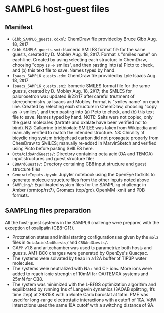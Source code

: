 # SAMPL6 host-guest files


## Manifest
- `Gibb_SAMPL6_guests.cdxml`: ChemDraw file provided by Bruce Gibb Aug. 18, 2017
- `Gibb_SAMPL6_guests.smi`: Isomeric SMILES format file for the same guests, created by D. Mobley Aug. 18, 2017. Format is "smiles name" on each line. Created by using selecting each structure in ChemDraw, choosing "copy as -> smiles", and then pasting into (a) Picto to check, and (b) this text file to save. Names typed by hand.
- `Isaacs_SAMPL6_guests.cdx`: ChemDraw file provided by Lyle Isaacs Aug. 18, 2017
- `Isaacs_SAMPL6_guests.smi`: Isomeric SMILES format file for the same guests, created by D. Mobley Aug. 18, 2017; the SMILES for palonosetron was updated 8/22/17 after careful treatment of stereochemistry by Isaacs and Mobley. Format is "smiles name" on each line. Created by selecting each structure in ChemDraw, choosing "copy as -> smiles", and then pasting into (a) Picto to check, and (b) this text file to save. Names typed by hand. NOTE: Salts were not copied, only the guest molecules (tartrate and oxalate have been verified not to bind). N2: Gallamine triethiodate SMILES was taken from Wikipedia and manually verified to match the intended structure. N3: Chirality of bicyclic ring system bridgehead carbon did not propagate properly from ChemDraw to SMILES; manually re-added in MarvinSketch and verified using Picto before pasting SMILES here.
- `OctaAcidsAndGuests/`: Directory containing octa acid (OA and TEMOA) input structures and guest structure files
- `CB8AndGuests/`: Directory containing CB8 input structure and guest structure files
- `GenerateInputs.ipynb`: Jupyter notebook using the OpenEye toolkits to generate molecule structure files from the other inputs noted above
- `SAMPLing/`: Equilibrated system files for the SAMPLing challenge in Amber (prmtop/rst7), Gromacs (top/gro), OpenMM (xml) and PDB formats.

## SAMPLing files preparation

All the host-guest systems in the SAMPL6 challenge were prepared with the exception of oxalipatin (CB8-G13).
- Protonation states and initial starting configurations as given by the `mol2` files in `OctaAcidsAndGuests/` and `CB8AndGuests/`.
- GAFF v1.8 and antechamber was used to parametrize both hosts and guests. AM1-BCC charges were generated by OpenEye's Quacpac.
- The systems were solvated by tleap in a 12A buffer of TIP3P water molecules.
- The systems were neutralized with Na+ and Cl- ions. More ions were added to reach ionic strength of 10mM for OA/TEMOA systems and 25mM for CB8.
- The system was minimized with the L-BFGS optimization algorithm and equilibrated by running 1ns of Langevin dynamics (BAOAB splitting, 1fs time step) at 298.15K with a Monte Carlo barostat at 1atm. PME was used for long-range electrostatic interactions with a cutoff of 10A. VdW interactions used the same 10A cutoff with a switching distance of 9A.
